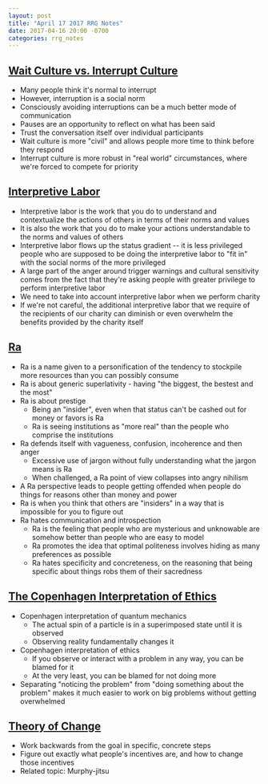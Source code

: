 ```yaml
---
layout: post
title: "April 17 2017 RRG Notes"
date: 2017-04-16 20:00 -0700
categories: rrg_notes
---
```


## [Wait Culture vs. Interrupt Culture](http://lesswrong.com/lw/j5n/wait_vs_interrupt_culture/)
* Many people think it's normal to interrupt
* However, interruption is a social norm
* Consciously avoiding interruptions can be a much better mode of communication
* Pauses are an opportunity to reflect on what has been said
* Trust the conversation itself over individual participants
* Wait culture is more "civil" and allows people more time to think before they respond
* Interrupt culture is more robust in "real world" circumstances, where we're forced to compete for priority

## [Interpretive Labor](https://acesounderglass.com/2015/06/09/interpretive-labor/)
* Interpretive labor is the work that you do to understand and contextualize the actions of others in terms of their norms and values
* It is also the work that you do to make your actions understandable to the norms and values of others
* Interpretive labor flows up the status gradient -- it is less privileged people who are supposed to be doing the interpretive labor to "fit in" with the social norms of the more privileged
* A large part of the anger around trigger warnings and cultural sensitivity comes from the fact that they're asking people with greater privilege to perform interpretive labor
* We need to take into account interpretive labor when we perform charity
* If we're not careful, the additional interpretive labor that we require of the recipients of our charity can diminish or even overwhelm the benefits provided by the charity itself

## [Ra](https://srconstantin.wordpress.com/2016/10/20/ra/)
* Ra is a name given to a personification of the tendency to stockpile more resources than you can possibly consume
* Ra is about generic superlativity - having "the biggest, the bestest and the most"
* Ra is about prestige
	- Being an "insider", even when that status can't be cashed out for money or favors is Ra
	- Ra is seeing institutions as "more real" than the people who comprise the institutions
* Ra defends itself with vagueness, confusion, incoherence and then anger
	- Excessive use of jargon without fully understanding what the jargon means is Ra
	- When challenged, a Ra point of view collapses into angry nihilism
* A Ra perspective leads to people getting offended when people do things for reasons other than money and power
* Ra is when you think that others are "insiders" in a way that is impossible for you to figure out
* Ra hates communication and introspection
	- Ra is the feeling that people who are mysterious and unknowable are somehow better than people who are easy to model
	- Ra promotes the idea that optimal politeness involves hiding as many preferences as possible
	- Ra hates specificity and concreteness, on the reasoning that being specific about things robs them of their sacredness

## [The Copenhagen Interpretation of Ethics](https://blog.jaibot.com/the-copenhagen-interpretation-of-ethics/)
* Copenhagen interpretation of quantum mechanics
	- The actual spin of a particle is in a superimposed state until it is observed
	- Observing reality fundamentally changes it
* Copenhagen interpretation of ethics
	- If you observe or interact with a problem in any way, you can be blamed for it
	- At the very least, you can be blamed for not doing more
* Separating "noticing the problem" from "doing something about the problem" makes it much easier to work on big problems without getting overwhelmed

## [Theory of Change](http://www.aaronsw.com/weblog/theoryofchange)
* Work backwards from the goal in specific, concrete steps
* Figure out exactly what people's incentives are, and how to change those incentives
* Related topic: Murphy-jitsu